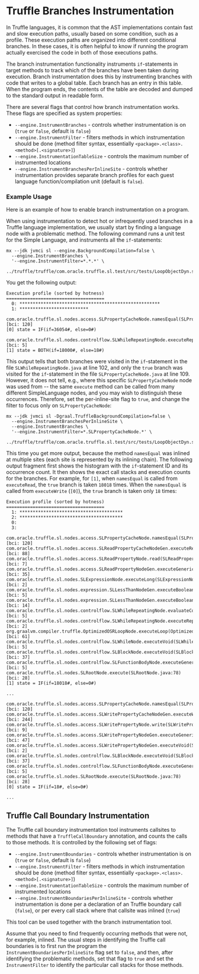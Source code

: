 # Truffle Branches Instrumentation

In Truffle languages, it is common that the AST implementations contain fast and slow
execution paths, usually based on some condition, such as a profile. These execution
paths are organized into different conditional branches. In these cases, it is often
helpful to know if running the program actually exercised the code in both of those
executions paths.

The branch instrumentation functionality instruments `if`-statements in target methods
to track which of the branches have been taken during execution. Branch instrumentation
does this by instrumenting branches with code that writes to a global
table. Each branch has an entry in this table. When the program ends, the
contents of the table are decoded and dumped to the standard output in readable
form.

There are several flags that control how branch instrumentation works. These flags are
specified as system properties:

- `--engine.InstrumentBranches` - controls whether instrumentation is on (`true`
  or `false`, default is `false`)
- `--engine.InstrumentFilter` - filters methods in which instrumentation
  should be done (method filter syntax, essentially `<package>.<class>.<method>[.<signature>]`)
- `--engine.InstrumentationTableSize` - controls the maximum number of
  instrumented locations
- `--engine.InstrumentBranchesPerInlineSite` - controls whether instrumentation
  provides separate branch profiles for each guest language function/compilation unit
  (default is `false`).

### Example Usage

Here is an example of how to enable branch instrumentation on a program.

When using instrumentation to detect hot or infrequently used branches in a Truffle
language implementation, we usually start by finding a language node with a
problematic method. The following command runs a unit test for the Simple Language,
and instruments all the `if`-statements:

```
mx --jdk jvmci sl --engine.BackgroundCompilation=false \
  --engine.InstrumentBranches \
  '--engine.InstrumentFilter=*.*.*' \
  ../truffle/truffle/com.oracle.truffle.sl.test/src/tests/LoopObjectDyn.sl
```

You get the following output:

```
Execution profile (sorted by hotness)
=====================================
  0: *****************************************************
  1: **************************

com.oracle.truffle.sl.nodes.access.SLPropertyCacheNode.namesEqual(SLPropertyCacheNode.java:109) [bci: 120]
[0] state = IF(if=36054#, else=0#)

com.oracle.truffle.sl.nodes.controlflow.SLWhileRepeatingNode.executeRepeating(SLWhileRepeatingNode.java:102) [bci: 5]
[1] state = BOTH(if=18000#, else=18#)
```

This output tells that both branches were visited in the `if`-statement in the file
`SLWhileRepeatingNode.java` at line 102, and only the `true` branch was visited for
the `if`-statement in the file `SLPropertyCacheNode.java` at line 109.
However, it does not tell, e.g., where this specific `SLPropertyCacheNode` node was
used from -- the same `execute` method can be called from many different SimpleLanguage
nodes, and you may wish to distinguish these occurrences. Therefore, set the
per-inline-site flag to `true`, and change the filter to focus only on
`SLPropertyCacheNode`:

```
mx --jdk jvmci sl -Dgraal.TruffleBackgroundCompilation=false \
  --engine.InstrumentBranchesPerInlineSite \
  --engine.InstrumentBranches \
  '--engine.InstrumentFilter=*.SLPropertyCacheNode.*' \
  ../truffle/truffle/com.oracle.truffle.sl.test/src/tests/LoopObjectDyn.sl
```

This time you get more output, because the method `namesEqual` was inlined at
multiple sites (each site is represented by its inlining chain). The following output
fragment first shows the histogram with the `if`-statement ID and its occurrence
count. It then shows the exact call stacks and execution counts for the branches.
For example, for `[1]`, when `namesEqual` is called from `executeRead`, the `true`
branch is taken `18018` times. When the `namesEqual` is called from `executeWrite`
(`[0]`), the `true` branch is taken only `18` times:

```
Execution profile (sorted by hotness)
=====================================
  1: ***************************************
  2: ***************************************
  0:
  3:

com.oracle.truffle.sl.nodes.access.SLPropertyCacheNode.namesEqual(SLPropertyCacheNode.java:109) [bci: 120]
com.oracle.truffle.sl.nodes.access.SLReadPropertyCacheNodeGen.executeRead(SLReadPropertyCacheNodeGen.java:76) [bci: 88]
com.oracle.truffle.sl.nodes.access.SLReadPropertyNode.read(SLReadPropertyNode.java:71) [bci: 7]
com.oracle.truffle.sl.nodes.access.SLReadPropertyNodeGen.executeGeneric(SLReadPropertyNodeGen.java:30) [bci: 35]
com.oracle.truffle.sl.nodes.SLExpressionNode.executeLong(SLExpressionNode.java:81) [bci: 2]
com.oracle.truffle.sl.nodes.expression.SLLessThanNodeGen.executeBoolean_long_long0(SLLessThanNodeGen.java:42) [bci: 5]
com.oracle.truffle.sl.nodes.expression.SLLessThanNodeGen.executeBoolean(SLLessThanNodeGen.java:33) [bci: 14]
com.oracle.truffle.sl.nodes.controlflow.SLWhileRepeatingNode.evaluateCondition(SLWhileRepeatingNode.java:133) [bci: 5]
com.oracle.truffle.sl.nodes.controlflow.SLWhileRepeatingNode.executeRepeating(SLWhileRepeatingNode.java:102) [bci: 2]
org.graalvm.compiler.truffle.OptimizedOSRLoopNode.executeLoop(OptimizedOSRLoopNode.java:113) [bci: 61]
com.oracle.truffle.sl.nodes.controlflow.SLWhileNode.executeVoid(SLWhileNode.java:69) [bci: 5]
com.oracle.truffle.sl.nodes.controlflow.SLBlockNode.executeVoid(SLBlockNode.java:84) [bci: 37]
com.oracle.truffle.sl.nodes.controlflow.SLFunctionBodyNode.executeGeneric(SLFunctionBodyNode.java:81) [bci: 5]
com.oracle.truffle.sl.nodes.SLRootNode.execute(SLRootNode.java:78) [bci: 28]
[1] state = IF(if=18018#, else=0#)

...

com.oracle.truffle.sl.nodes.access.SLPropertyCacheNode.namesEqual(SLPropertyCacheNode.java:109) [bci: 120]
com.oracle.truffle.sl.nodes.access.SLWritePropertyCacheNodeGen.executeWrite(SLWritePropertyCacheNodeGen.java:111) [bci: 244]
com.oracle.truffle.sl.nodes.access.SLWritePropertyNode.write(SLWritePropertyNode.java:73) [bci: 9]
com.oracle.truffle.sl.nodes.access.SLWritePropertyNodeGen.executeGeneric(SLWritePropertyNodeGen.java:33) [bci: 47]
com.oracle.truffle.sl.nodes.access.SLWritePropertyNodeGen.executeVoid(SLWritePropertyNodeGen.java:41) [bci: 2]
com.oracle.truffle.sl.nodes.controlflow.SLBlockNode.executeVoid(SLBlockNode.java:84) [bci: 37]
com.oracle.truffle.sl.nodes.controlflow.SLFunctionBodyNode.executeGeneric(SLFunctionBodyNode.java:81) [bci: 5]
com.oracle.truffle.sl.nodes.SLRootNode.execute(SLRootNode.java:78) [bci: 28]
[0] state = IF(if=18#, else=0#)

...
```

## Truffle Call Boundary Instrumentation

The Truffle call boundary instrumentation tool instruments callsites to methods that
have a `TruffleCallBoundary` annotation, and counts the calls to those methods. It is
controlled by the following set of flags:

- `--engine.InstrumentBoundaries` - controls whether instrumentation is on (`true`
  or `false`, default is `false`)
- `--engine.InstrumentFilter` - filters methods in which instrumentation
  should be done (method filter syntax, essentially `<package>.<class>.<method>[.<signature>]`)
- `--engine.InstrumentationTableSize` - controls the maximum number of
  instrumented locations
- `--engine.InstrumentBoundariesPerInlineSite` - controls whether instrumentation
  is done per a declaration of an Truffle boundary call (`false`), or per every call
  stack where that callsite was inlined (`true`)

This tool can be used together with the branch instrumentation tool.

Assume that you need to find frequently occurring methods that were not, for example,
inlined. The usual steps in identifying the Truffle call boundaries is to first run the
program the `InstrumentBoundariesPerInlineSite` flag set to `false`, and
then, after identifying the problematic methods, set that flag to `true` and set the
`InstrumentFilter` to identify the particular call stacks for those methods.
